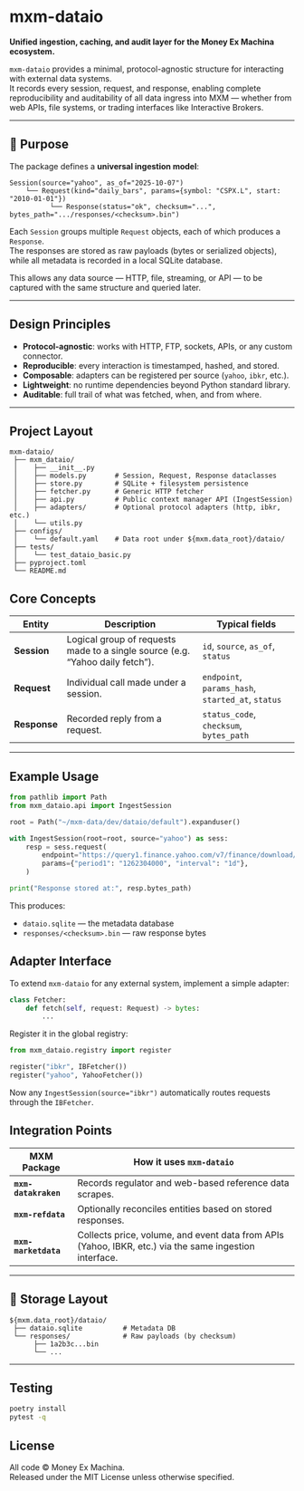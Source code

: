 # mxm-dataio

**Unified ingestion, caching, and audit layer for the Money Ex Machina ecosystem.**

`mxm-dataio` provides a minimal, protocol-agnostic structure for interacting with external data systems.  
It records every session, request, and response, enabling complete reproducibility and auditability of all data ingress into MXM — whether from web APIs, file systems, or trading interfaces like Interactive Brokers.

---

## 🧭 Purpose

The package defines a **universal ingestion model**:

```
Session(source="yahoo", as_of="2025-10-07")
    └── Request(kind="daily_bars", params={symbol: "CSPX.L", start: "2010-01-01"})
          └── Response(status="ok", checksum="...", bytes_path=".../responses/<checksum>.bin")
```

Each `Session` groups multiple `Request` objects, each of which produces a `Response`.  
The responses are stored as raw payloads (bytes or serialized objects), while all metadata is recorded in a local SQLite database.

This allows any data source — HTTP, file, streaming, or API — to be captured with the same structure and queried later.

---

## Design Principles

- **Protocol-agnostic**: works with HTTP, FTP, sockets, APIs, or any custom connector.  
- **Reproducible**: every interaction is timestamped, hashed, and stored.  
- **Composable**: adapters can be registered per source (`yahoo`, `ibkr`, etc.).  
- **Lightweight**: no runtime dependencies beyond Python standard library.  
- **Auditable**: full trail of what was fetched, when, and from where.  

---

## Project Layout

```text
mxm-dataio/
 ├── mxm_dataio/
 │    ├── __init__.py
 │    ├── models.py       # Session, Request, Response dataclasses
 │    ├── store.py        # SQLite + filesystem persistence
 │    ├── fetcher.py      # Generic HTTP fetcher
 │    ├── api.py          # Public context manager API (IngestSession)
 │    ├── adapters/       # Optional protocol adapters (http, ibkr, etc.)
 │    └── utils.py
 ├── configs/
 │    └── default.yaml    # Data root under ${mxm.data_root}/dataio/
 ├── tests/
 │    └── test_dataio_basic.py
 ├── pyproject.toml
 └── README.md
```


## Core Concepts

| Entity | Description | Typical fields |
|--------|--------------|----------------|
| **Session** | Logical group of requests made to a single source (e.g. “Yahoo daily fetch”). | `id`, `source`, `as_of`, `status` |
| **Request** | Individual call made under a session. | `endpoint`, `params_hash`, `started_at`, `status` |
| **Response** | Recorded reply from a request. | `status_code`, `checksum`, `bytes_path` |

---

## Example Usage

```python
from pathlib import Path
from mxm_dataio.api import IngestSession

root = Path("~/mxm-data/dev/dataio/default").expanduser()

with IngestSession(root=root, source="yahoo") as sess:
    resp = sess.request(
        endpoint="https://query1.finance.yahoo.com/v7/finance/download/CSPX.L",
        params={"period1": "1262304000", "interval": "1d"},
    )

print("Response stored at:", resp.bytes_path)
```

This produces:
- `dataio.sqlite` — the metadata database  
- `responses/<checksum>.bin` — raw response bytes  

## Adapter Interface

To extend `mxm-dataio` for any external system, implement a simple adapter:

```python
class Fetcher:
    def fetch(self, request: Request) -> bytes:
        ...
```

Register it in the global registry:

```python
from mxm_dataio.registry import register

register("ibkr", IBFetcher())
register("yahoo", YahooFetcher())
```

Now any `IngestSession(source="ibkr")` automatically routes requests through the `IBFetcher`.

## Integration Points

| MXM Package | How it uses `mxm-dataio` |
|--------------|--------------------------|
| **`mxm-datakraken`** | Records regulator and web-based reference data scrapes. |
| **`mxm-refdata`** | Optionally reconciles entities based on stored responses. |
| **`mxm-marketdata`** | Collects price, volume, and event data from APIs (Yahoo, IBKR, etc.) via the same ingestion interface. |

---

## 🧱 Storage Layout

```text
${mxm.data_root}/dataio/
 ├── dataio.sqlite          # Metadata DB
 └── responses/             # Raw payloads (by checksum)
      ├── 1a2b3c...bin
      └── ...
```

---

## Testing

```bash
poetry install
pytest -q
```


## License

All code © Money Ex Machina.  
Released under the MIT License unless otherwise specified.
